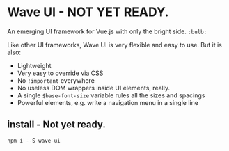 # Wave UI - NOT YET READY.

An emerging UI framework for Vue.js with only the bright side. `:bulb:`

Like other UI frameworks, Wave UI is very flexible and easy to use. But it is also:

- Lightweight
- Very easy to override via CSS
- No `!important` everywhere
- No useless DOM wrappers inside UI elements, really.
- A single `$base-font-size` variable rules all the sizes and spacings
- Powerful elements, e.g. write a navigation menu in a single line


## install - Not yet ready.
    npm i --S wave-ui